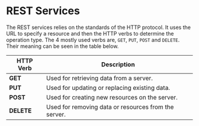# REST Services
The REST services relies on the standards of the HTTP protocol. It uses the URL to specify a resource and then the HTTP verbs to determine the operation type. The 4 mostly used verbs are, `GET`, `PUT`, `POST` and `DELETE`. Their meaning can be seen in the table below.

| HTTP Verb | Description                                 |
| --------- | ------------------------------------------- |
| **GET**   | Used for retrieving data from a server.     |
| **PUT**   | Used for updating or replacing existing data.|
| **POST**  | Used for creating new resources on the server.|
| **DELETE**| Used for removing data or resources from the server.|

